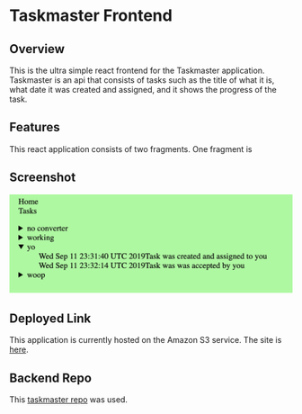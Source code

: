# Taskmaster Frontend

## Overview

This is the ultra simple react frontend for the Taskmaster application. Taskmaster is an api that consists of tasks such as the title of what it is, what date it was created and assigned, and it shows the progress of the task.

## Features

This react application consists of two fragments. One fragment is

## Screenshot

![home page](tasks.png)

## Deployed Link

This application is currently hosted on the Amazon S3 service. The site is [here](http://alltasks.s3-website-us-west-2.amazonaws.com/).

## Backend Repo

This [taskmaster repo](https://github.com/trevorjdobson/taskmaster) was used.
